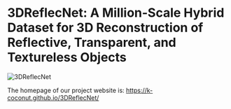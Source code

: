 # 3DReflecNet: A Million-Scale Hybrid Dataset for 3D Reconstruction of Reflective, Transparent, and Textureless Objects

![3DReflecNet](assets/teaser.png)

The homepage of our project website is: https://k-coconut.github.io/3DReflecNet/
